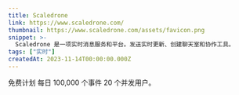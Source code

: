 ```yaml
---
title: Scaledrone
link: https://www.scaledrone.com/
thumbnail: https://www.scaledrone.com/assets/favicon.png
snippet: >-
  Scaledrone 是一项实时消息服务和平台。发送实时更新、创建聊天室和协作工具。
tags: ["实时"]
createdAt: 2023-11-14T00:00:00.000Z
---
```

免费计划
每日 100,000 个事件
20 个并发用户。